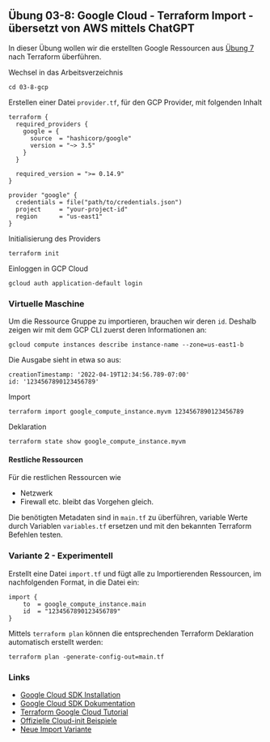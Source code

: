 ## Übung 03-8: Google Cloud - Terraform Import - übersetzt von AWS mittels ChatGPT

In dieser Übung wollen wir die erstellten Google Ressourcen aus [Übung 7](../03-7-gcp/) nach Terraform überführen.

Wechsel in das Arbeitsverzeichnis

    cd 03-8-gcp
    
Erstellen einer Datei `provider.tf`, für den GCP Provider, mit folgenden Inhalt    

    terraform {
      required_providers {
        google = {
          source  = "hashicorp/google"
          version = "~> 3.5"
        }
      }
    
      required_version = ">= 0.14.9"
    }
    
    provider "google" {
      credentials = file("path/to/credentials.json")
      project     = "your-project-id"
      region      = "us-east1"
    }

    
Initialisierung des Providers

    terraform init    

Einloggen in GCP Cloud

    gcloud auth application-default login
   

### Virtuelle Maschine

Um die Ressource Gruppe zu importieren, brauchen wir deren `id`. Deshalb zeigen wir mit dem GCP CLI zuerst deren Informationen an:

    gcloud compute instances describe instance-name --zone=us-east1-b
    
Die Ausgabe sieht in etwa so aus:

    creationTimestamp: '2022-04-19T12:34:56.789-07:00'
    id: '1234567890123456789'

Import 

    terraform import google_compute_instance.myvm 1234567890123456789
    
Deklaration

    terraform state show google_compute_instance.myvm        
   
        
#### Restliche Ressourcen

Für die restlichen Ressourcen wie
- Netzwerk
- Firewall
etc. bleibt das Vorgehen gleich.

Die benötigten Metadaten sind in `main.tf` zu überführen, variable Werte durch Variablen `variables.tf` ersetzen und mit den bekannten Terraform Befehlen testen.

### Variante 2 - Experimentell

Erstellt eine Datei `import.tf` und fügt alle zu Importierenden Ressourcen, im nachfolgenden Format, in die Datei ein:

    import {
        to  = google_compute_instance.main
        id  = "1234567890123456789"
    }


Mittels `terraform plan` können die entsprechenden Terraform Deklaration automatisch erstellt werden:

    terraform plan -generate-config-out=main.tf
 
### Links

* [Google Cloud SDK Installation](https://cloud.google.com/sdk/docs/install)         
* [Google Cloud SDK Dokumentation](https://cloud.google.com/sdk)
* [Terraform Google Cloud Tutorial](https://developer.hashicorp.com/terraform/tutorials/gcp-get-started/google-cloud-platform-build)
* [Offizielle Cloud-init Beispiele](https://cloudinit.readthedocs.io/en/latest/topics/examples.html)
* [Neue Import Variante](https://www.youtube.com/watch?v=znfh_00EDZ0&ab_channel=NedintheCloud)


